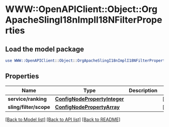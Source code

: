 # WWW::OpenAPIClient::Object::OrgApacheSlingI18nImplI18NFilterProperties

## Load the model package
```perl
use WWW::OpenAPIClient::Object::OrgApacheSlingI18nImplI18NFilterProperties;
```

## Properties
Name | Type | Description | Notes
------------ | ------------- | ------------- | -------------
**service/ranking** | [**ConfigNodePropertyInteger**](ConfigNodePropertyInteger.md) |  | [optional] 
**sling/filter/scope** | [**ConfigNodePropertyArray**](ConfigNodePropertyArray.md) |  | [optional] 

[[Back to Model list]](../README.md#documentation-for-models) [[Back to API list]](../README.md#documentation-for-api-endpoints) [[Back to README]](../README.md)



